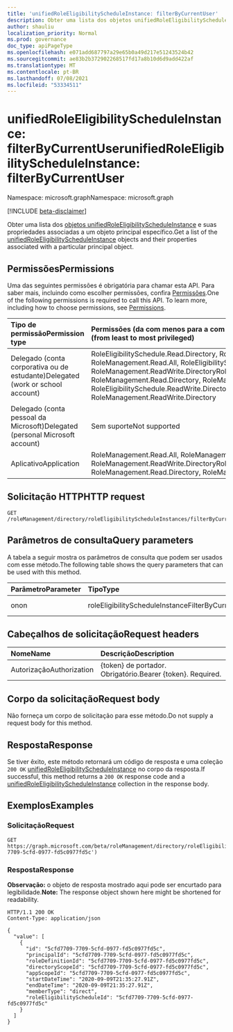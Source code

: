 ```yaml
---
title: 'unifiedRoleEligibilityScheduleInstance: filterByCurrentUser'
description: Obter uma lista dos objetos unifiedRoleEligibilityScheduleInstance e suas propriedades filtradas por uma entidade de usuário específica
author: shauliu
localization_priority: Normal
ms.prod: governance
doc_type: apiPageType
ms.openlocfilehash: e071add687797a29e65b0a49d217e51243524b42
ms.sourcegitcommit: ae83b2b372902268517fd17a8b10d6d9add422af
ms.translationtype: MT
ms.contentlocale: pt-BR
ms.lasthandoff: 07/08/2021
ms.locfileid: "53334511"
---
```

# <a name="unifiedroleeligibilityscheduleinstance-filterbycurrentuser"></a><span data-ttu-id="10ebc-103">unifiedRoleEligibilityScheduleInstance: filterByCurrentUser</span><span class="sxs-lookup"><span data-stu-id="10ebc-103">unifiedRoleEligibilityScheduleInstance: filterByCurrentUser</span></span>
<span data-ttu-id="10ebc-104">Namespace: microsoft.graph</span><span class="sxs-lookup"><span data-stu-id="10ebc-104">Namespace: microsoft.graph</span></span>

[!INCLUDE [beta-disclaimer](../../includes/beta-disclaimer.md)]

<span data-ttu-id="10ebc-105">Obter uma lista dos [objetos unifiedRoleEligibilityScheduleInstance](../resources/unifiedRoleEligibilityScheduleInstance.md) e suas propriedades associadas a um objeto principal específico.</span><span class="sxs-lookup"><span data-stu-id="10ebc-105">Get a list of the [unifiedRoleEligibilityScheduleInstance](../resources/unifiedRoleEligibilityScheduleInstance.md) objects and their properties associated with a particular principal object.</span></span>

## <a name="permissions"></a><span data-ttu-id="10ebc-106">Permissões</span><span class="sxs-lookup"><span data-stu-id="10ebc-106">Permissions</span></span>
<span data-ttu-id="10ebc-p101">Uma das seguintes permissões é obrigatória para chamar esta API. Para saber mais, incluindo como escolher permissões, confira [Permissões](/graph/permissions-reference).</span><span class="sxs-lookup"><span data-stu-id="10ebc-p101">One of the following permissions is required to call this API. To learn more, including how to choose permissions, see [Permissions](/graph/permissions-reference).</span></span>

|<span data-ttu-id="10ebc-109">Tipo de permissão</span><span class="sxs-lookup"><span data-stu-id="10ebc-109">Permission type</span></span>|<span data-ttu-id="10ebc-110">Permissões (da com menos para a com mais privilégios)</span><span class="sxs-lookup"><span data-stu-id="10ebc-110">Permissions (from least to most privileged)</span></span>|
|:---|:---|
|<span data-ttu-id="10ebc-111">Delegado (conta corporativa ou de estudante)</span><span class="sxs-lookup"><span data-stu-id="10ebc-111">Delegated (work or school account)</span></span>|<span data-ttu-id="10ebc-112">RoleEligibilitySchedule.Read.Directory, RoleManagement.Read.Directory, RoleManagement.Read.All, RoleEligibilitySchedule.ReadWrite.Directory, RoleManagement.ReadWrite.Directory</span><span class="sxs-lookup"><span data-stu-id="10ebc-112">RoleEligibilitySchedule.Read.Directory, RoleManagement.Read.Directory, RoleManagement.Read.All, RoleEligibilitySchedule.ReadWrite.Directory, RoleManagement.ReadWrite.Directory</span></span>|
|<span data-ttu-id="10ebc-113">Delegado (conta pessoal da Microsoft)</span><span class="sxs-lookup"><span data-stu-id="10ebc-113">Delegated (personal Microsoft account)</span></span>|<span data-ttu-id="10ebc-114">Sem suporte</span><span class="sxs-lookup"><span data-stu-id="10ebc-114">Not supported</span></span>|
|<span data-ttu-id="10ebc-115">Aplicativo</span><span class="sxs-lookup"><span data-stu-id="10ebc-115">Application</span></span>|<span data-ttu-id="10ebc-116">RoleManagement.Read.All, RoleManagement.Read.Directory, RoleManagement.ReadWrite.Directory</span><span class="sxs-lookup"><span data-stu-id="10ebc-116">RoleManagement.Read.All, RoleManagement.Read.Directory, RoleManagement.ReadWrite.Directory</span></span>|

## <a name="http-request"></a><span data-ttu-id="10ebc-117">Solicitação HTTP</span><span class="sxs-lookup"><span data-stu-id="10ebc-117">HTTP request</span></span>

<!-- {
  "blockType": "ignored"
}
-->
``` http
GET /roleManagement/directory/roleEligibilityScheduleInstances/filterByCurrentUser
```

## <a name="query-parameters"></a><span data-ttu-id="10ebc-118">Parâmetros de consulta</span><span class="sxs-lookup"><span data-stu-id="10ebc-118">Query parameters</span></span>
<span data-ttu-id="10ebc-119">A tabela a seguir mostra os parâmetros de consulta que podem ser usados com esse método.</span><span class="sxs-lookup"><span data-stu-id="10ebc-119">The following table shows the query parameters that can be used with this method.</span></span>

|<span data-ttu-id="10ebc-120">Parâmetro</span><span class="sxs-lookup"><span data-stu-id="10ebc-120">Parameter</span></span>|<span data-ttu-id="10ebc-121">Tipo</span><span class="sxs-lookup"><span data-stu-id="10ebc-121">Type</span></span>|<span data-ttu-id="10ebc-122">Descrição</span><span class="sxs-lookup"><span data-stu-id="10ebc-122">Description</span></span>|
|:---|:---|:---|
|<span data-ttu-id="10ebc-123">on</span><span class="sxs-lookup"><span data-stu-id="10ebc-123">on</span></span>|<span data-ttu-id="10ebc-124">roleEligibilityScheduleInstanceFilterByCurrentUserOptions</span><span class="sxs-lookup"><span data-stu-id="10ebc-124">roleEligibilityScheduleInstanceFilterByCurrentUserOptions</span></span>|<span data-ttu-id="10ebc-125">ID do usuário atual.</span><span class="sxs-lookup"><span data-stu-id="10ebc-125">Id of the current user.</span></span>|


## <a name="request-headers"></a><span data-ttu-id="10ebc-126">Cabeçalhos de solicitação</span><span class="sxs-lookup"><span data-stu-id="10ebc-126">Request headers</span></span>
|<span data-ttu-id="10ebc-127">Nome</span><span class="sxs-lookup"><span data-stu-id="10ebc-127">Name</span></span>|<span data-ttu-id="10ebc-128">Descrição</span><span class="sxs-lookup"><span data-stu-id="10ebc-128">Description</span></span>|
|:---|:---|
|<span data-ttu-id="10ebc-129">Autorização</span><span class="sxs-lookup"><span data-stu-id="10ebc-129">Authorization</span></span>|<span data-ttu-id="10ebc-p102">{token} de portador. Obrigatório.</span><span class="sxs-lookup"><span data-stu-id="10ebc-p102">Bearer {token}. Required.</span></span>|

## <a name="request-body"></a><span data-ttu-id="10ebc-132">Corpo da solicitação</span><span class="sxs-lookup"><span data-stu-id="10ebc-132">Request body</span></span>
<span data-ttu-id="10ebc-133">Não forneça um corpo de solicitação para esse método.</span><span class="sxs-lookup"><span data-stu-id="10ebc-133">Do not supply a request body for this method.</span></span>

## <a name="response"></a><span data-ttu-id="10ebc-134">Resposta</span><span class="sxs-lookup"><span data-stu-id="10ebc-134">Response</span></span>

<span data-ttu-id="10ebc-135">Se tiver êxito, este método retornará um código de resposta e uma coleção `200 OK` [unifiedRoleEligibilityScheduleInstance](../resources/unifiedroleeligibilityscheduleinstance.md) no corpo da resposta.</span><span class="sxs-lookup"><span data-stu-id="10ebc-135">If successful, this method returns a `200 OK` response code and a [unifiedRoleEligibilityScheduleInstance](../resources/unifiedroleeligibilityscheduleinstance.md) collection in the response body.</span></span>

## <a name="examples"></a><span data-ttu-id="10ebc-136">Exemplos</span><span class="sxs-lookup"><span data-stu-id="10ebc-136">Examples</span></span>

### <a name="request"></a><span data-ttu-id="10ebc-137">Solicitação</span><span class="sxs-lookup"><span data-stu-id="10ebc-137">Request</span></span>
<!-- {
  "blockType": "request",
  "name": "unifiedroleeligibilityscheduleinstance_filterbycurrentuser"
}
-->
``` http
GET https://graph.microsoft.com/beta/roleManagement/directory/roleEligibilityScheduleInstances/filterByCurrentUser(on='5cfd7709-7709-5cfd-0977-fd5c0977fd5c')
```


### <a name="response"></a><span data-ttu-id="10ebc-138">Resposta</span><span class="sxs-lookup"><span data-stu-id="10ebc-138">Response</span></span>
<span data-ttu-id="10ebc-139">**Observação:** o objeto de resposta mostrado aqui pode ser encurtado para legibilidade.</span><span class="sxs-lookup"><span data-stu-id="10ebc-139">**Note:** The response object shown here might be shortened for readability.</span></span>
<!-- {
  "blockType": "response",
  "truncated": true,
  "@odata.type": "Collection(microsoft.graph.unifiedRoleEligibilityScheduleInstance)"
}
-->
``` http
HTTP/1.1 200 OK
Content-Type: application/json

{
  "value": [
    {
      "id": "5cfd7709-7709-5cfd-0977-fd5c0977fd5c",
      "principalId": "5cfd7709-7709-5cfd-0977-fd5c0977fd5c",
      "roleDefinitionId": "5cfd7709-7709-5cfd-0977-fd5c0977fd5c",
      "directoryScopeId": "5cfd7709-7709-5cfd-0977-fd5c0977fd5c",
      "appScopeId": "5cfd7709-7709-5cfd-0977-fd5c0977fd5c",
      "startDateTime": "2020-09-09T21:35:27.91Z",
      "endDateTime": "2020-09-09T21:35:27.91Z",
      "memberType": "direct",
      "roleEligibilityScheduleId": "5cfd7709-7709-5cfd-0977-fd5c0977fd5c"
    }
  ]
}
```

